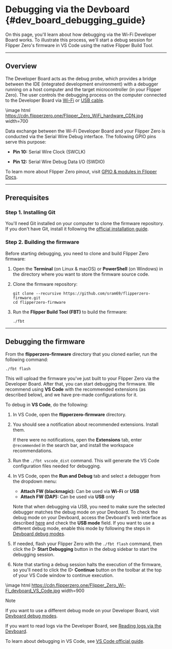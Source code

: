 # Debugging via the Devboard {#dev_board_debugging_guide}

On this page, you'll learn about how debugging via the Wi-Fi Developer Board works. To illustrate this process, we'll start a debug session for Flipper Zero's firmware in VS Code using the native Flipper Build Tool.

***

## Overview

The Developer Board acts as the debug probe, which provides a bridge between the IDE (integrated development environment) with a debugger running on a host computer and the target microcontroller (in your Flipper Zero). The user controls the debugging process on the computer connected to the Developer Board via [Wi-Fi](#dev_board_wifi_connection) or [USB cable](#dev_board_usb_connection).

\image html https://cdn.flipperzero.one/Flipper_Zero_WiFi_hardware_CDN.jpg width=700

Data exchange between the Wi-Fi Developer Board and your Flipper Zero is conducted via the Serial Wire Debug interface. The following GPIO pins serve this purpose:

- **Pin 10:** Serial Wire Clock (SWCLK)

- **Pin 12:** Serial Wire Debug Data I/O (SWDIO)

To learn more about Flipper Zero pinout, visit [GPIO & modules in Flipper Docs](https://docs.flipper.net/gpio-and-modules).

***

## Prerequisites

### Step 1. Installing Git

You'll need Git installed on your computer to clone the firmware repository. If you don't have Git, install it following the [official installation guide](https://git-scm.com/book/en/v2/Getting-Started-Installing-Git).

### Step 2. Building the firmware

Before starting debugging, you need to clone and build Flipper Zero firmware:

1. Open the **Terminal** (on Linux & macOS) or **PowerShell** (on Windows) in the directory where you want to store the firmware source code.

2. Clone the firmware repository:

    ```
    git clone --recursive https://github.com/sram69/flipperzero-firmware.git
    cd flipperzero-firmware
    ```

3. Run the **Flipper Build Tool (FBT)** to build the firmware:

    ```
    ./fbt
    ```

***

## Debugging the firmware

From the **flipperzero-firmware** directory that you cloned earlier, run the following command:

```
./fbt flash
```

This will upload the firmware you've just built to your Flipper Zero via the Developer Board. After that, you can start debugging the firmware. We recommend using **VS Code** with the recommended extensions (as described below), and we have pre-made configurations for it.

To debug in **VS Code**, do the following:

1. In VS Code, open the **flipperzero-firmware** directory.

2. You should see a notification about recommended extensions. Install them.

    If there were no notifications, open the **Extensions** tab, enter `@recommended` in the search bar, and install the workspace recommendations.

3. Run the `./fbt vscode_dist` command. This will generate the VS Code configuration files needed for debugging.

4. In VS Code, open the **Run and Debug** tab and select a debugger from the dropdown menu:

    - **Attach FW (blackmagic):** Can be used via **Wi-Fi** or **USB**
    - **Attach FW (DAP):** Can be used via **USB** only

    Note that when debugging via USB, you need to make sure the selected debugger matches the debug mode on your Devboard. To check the debug mode on your Devboard, access the Devboard's web interface as described [here](#dev_board_wifi_connection) and check the **USB mode** field. If you want to use a different debug mode, enable this mode by following the steps in [Devboard debug modes](#dev_board_debug_modes).

5. If needed, flash your Flipper Zero with the `./fbt flash` command, then click the ▷ **Start Debugging** button in the debug sidebar to start the debugging session.

6. Note that starting a debug session halts the execution of the firmware, so you'll need to click the I▷ **Continue** button on the toolbar at the top of your VS Code window to continue execution.

\image html https://cdn.flipperzero.one/Flipper_Zero_Wi-Fi_devboard_VS_Code.jpg width=900

> [!note]
> If you want to use a different debug mode on your Developer Board, visit [Devboard debug modes](#dev_board_debug_modes).
>
> If you want to read logs via the Developer Board, see [Reading logs via the Devboard](#dev_board_reading_logs).
> 
> To learn about debugging in VS Code, see [VS Code official guide](https://code.visualstudio.com/docs/editor/debugging).
